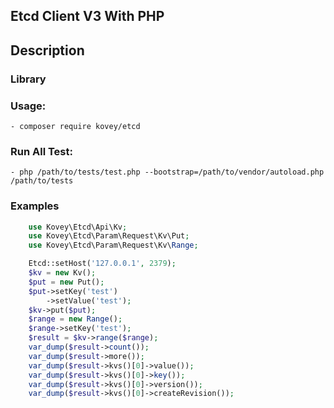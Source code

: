 ## Etcd Client V3 With PHP
## Description
### Library
### Usage:
    - composer require kovey/etcd
### Run All Test:
    - php /path/to/tests/test.php --bootstrap=/path/to/vendor/autoload.php /path/to/tests
### Examples
```php
    use Kovey\Etcd\Api\Kv;
    use Kovey\Etcd\Param\Request\Kv\Put;
    use Kovey\Etcd\Param\Request\Kv\Range;

    Etcd::setHost('127.0.0.1', 2379);
    $kv = new Kv();
    $put = new Put();
    $put->setKey('test')
        ->setValue('test');
    $kv->put($put);
    $range = new Range();
    $range->setKey('test');
    $result = $kv->range($range);
    var_dump($result->count());
    var_dump($result->more());
    var_dump($result->kvs()[0]->value());
    var_dump($result->kvs()[0]->key());
    var_dump($result->kvs()[0]->version());
    var_dump($result->kvs()[0]->createRevision());
```
